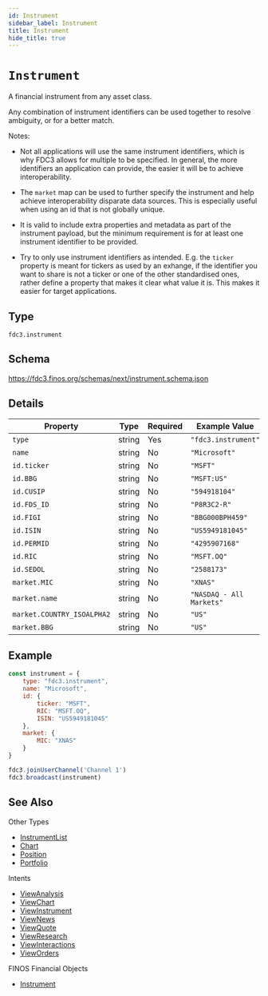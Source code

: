 ```yaml
---
id: Instrument
sidebar_label: Instrument
title: Instrument
hide_title: true
---
```

# `Instrument`

A financial instrument from any asset class.

Any combination of instrument identifiers can be used together to resolve ambiguity, or for a better match.

Notes:

- Not all applications will use the same instrument identifiers, which is why FDC3 allows for multiple to be specified.
In general, the more identifiers an application can provide, the easier it will be to achieve interoperability.

- The `market` map can be used to further specify the instrument and help achieve interoperability disparate data sources. This is especially useful when using an id that is not globally unique.

- It is valid to include extra properties and metadata as part of the instrument payload, but the minimum requirement
is for at least one instrument identifier to be provided.

- Try to only use instrument identifiers as intended. E.g. the `ticker` property is meant for tickers as used by an exhange,
if the identifier you want to share is not a ticker or one of the other standardised ones, rather define
a property that makes it clear what value it is. This makes it easier for target applications.


## Type

`fdc3.instrument`

## Schema

https://fdc3.finos.org/schemas/next/instrument.schema.json

## Details

| Property                    | Type    | Required | Example Value            | More Info                                               |
|-----------------------------|---------|----------|--------------------------|--------------------------------------------------------|
| `type`                      | string  | Yes      | `"fdc3.instrument"`      |                                                        |
| `name`                      | string  | No       | `"Microsoft"`            |                                                        |
| `id.ticker`                 | string  | No       | `"MSFT"`                 |                                                        |
| `id.BBG`                    | string  | No       | `"MSFT:US"`              | https://www.bloomberg.com/                             |
| `id.CUSIP`                  | string  | No       | `"594918104"`            | https://www.cusip.com/                                 |
| `id.FDS_ID`                 | string  | No       | `"P8R3C2-R"`             | https://www.factset.com/                               |
| `id.FIGI`                   | string  | No       | `"BBG000BPH459"`         | https://www.openfigi.com/                              |
| `id.ISIN`                   | string  | No       | `"US5949181045"`         | https://www.isin.org/                                  |
| `id.PERMID`                 | string  | No       | `"4295907168"`           | https://permid.org/                                    |
| `id.RIC`                    | string  | No       | `"MSFT.OQ"`              | https://www.refinitiv.com/                             |
| `id.SEDOL`                  | string  | No       | `"2588173"`              | https://www.lseg.com/sedol                             |
| `market.MIC`                | string  | No       | `"XNAS"`                 | https://en.wikipedia.org/wiki/Market_Identifier_Code   |
| `market.name`               | string  | No       | `"NASDAQ - All Markets"` |                                                        |
| `market.COUNTRY_ISOALPHA2`  | string  | No       | `"US"`                   |                                                        |
| `market.BBG`                | string  | No       | `"US"`                   | https://www.bloomberg.com/                             |

## Example

```js
const instrument = {
    type: "fdc3.instrument",
    name: "Microsoft",
    id: {
        ticker: "MSFT",
        RIC: "MSFT.OQ",
        ISIN: "US5949181045"
    },
    market: {
        MIC: "XNAS"
    }
}

fdc3.joinUserChannel('Channel 1')
fdc3.broadcast(instrument)
```

## See Also

Other Types

- [InstrumentList](InstrumentList)
- [Chart](Chart)
- [Position](Position)
- [Portfolio](Portfolio)

Intents

- [ViewAnalysis](../../intents/ref/ViewAnalysis)
- [ViewChart](../../intents/ref/ViewChart)
- [ViewInstrument](../../intents/ref/ViewInstrument)
- [ViewNews](../../intents/ref/ViewNews)
- [ViewQuote](../../intents/ref/ViewQuote)
- [ViewResearch](../../intents/ref/ViewResearch)
- [ViewInteractions](../../intents/ref/ViewInteractions)
- [ViewOrders](../../intents/ref/ViewOrders)

FINOS Financial Objects
- [Instrument](https://fo.finos.org/docs/objects/instrument)
